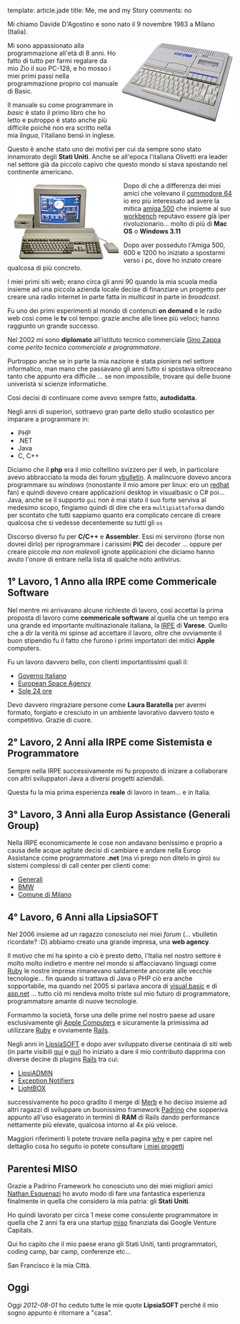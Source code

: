 template: article.jade
title: Me, me and my Story
comments: no

Mi chiamo Davide D'Agostino e sono nato il 9 novembre 1983 a Milano (Italia).

<img src='olivetti.png' alt='Olivetti Prodest PC128' width='250' height='180' style='float:right;margin:0px 0px 5px 5px' />

Mi sono appassionato alla programmazione all'età di 8 anni. Ho fatto di tutto per farmi regalare
da mio Zio il suo PC-128, e ho mosso i miei primi passi nella programmazione proprio col manuale
di Basic.

Il manuale su come programmare in _basic_ è stato il primo libro che ho letto e putroppo è stato
anche più difficile poiché non era scritto nella mia _lingua_, l'italiano bensì in inglese.

Questo è anche stato uno dei motivi per cui da sempre sono stato innamorato degli **Stati Uniti**.
Anche se all'epoca l'italiana Olivetti era leader nel settore già da piccolo capivo che questo
mondo si stava spostando nel continente americano.

<img src='amiga.png' alt='Amiga 1000' width='250' height='180' style='float:left;margin:0px 5px' />

Dopo di che a differenza dei miei amici che volevano il [commodore 64](http://en.wikipedia.org/wiki/Commodore_64)
io ero più interessato ad avere la mitica [amiga 500](http://en.wikipedia.org/wiki/Amiga_500)
che insieme al suo [workbench](http://en.wikipedia.org/wiki/Workbench_(AmigaOS)) reputavo essere
già iper rivoluzionario... molto di più di **Mac OS** o **Windows 3.11**

Dopo aver posseduto l'Amiga 500, 600 e 1200 ho iniziato a spostarmi verso i pc, dove ho inziato
creare qualcosa di più concreto.

I miei primi siti web; erano circa gli anni 90 quando la mia scuola media insieme ad una piccola
azienda locale decise di finanziare un progetto per creare una radio internet in parte fatta in
_multicast_ in parte in _broadcast_.

Fu uno dei primi esperimenti al mondo di contenuti **on demand** e le radio web così come le **tv**
col tempo: grazie anche alle linee più veloci; hanno raggiunto un grande successo.

Nel 2002 mi sono **diplomato** all'istituto tecnico commerciale [Gino Zappa](http://www.itczappa.it/wp3/chi-siamo-2/)
come _perito tecnico commerciale e programmatore_.

Purtroppo anche se in parte la mia nazione è stata pioniera nel settore informatico, man mano che
passavano gli anni tutto si spostava oltreoceano tanto che appunto era difficile ... se non impossibile,
trovare qui delle buone univeristà si scienze informatiche.

Così decisi di continuare come avevo sempre fatto, **autodidatta**.

Negli anni di superiori, sottraevo gran parte dello studio scolastico per imparare a programmare in:

* PHP
* .NET
* Java
* C, C++

Diciamo che il **php** era il mio coltellino svizzero per il web, in particolare avevo abbracciato
la moda dei forum [vbulletin](https://www.vbulletin.com). A malincuore dovevo ancora programmare
su _windows_ (nonostante il mio amore per linux: ero un [redhat](http://www.redhat.com) fan) e
quindi dovevo creare applicazioni desktop in visualbasic o C# poi... Java, anche se il supporto `gui`
non è mai stato il suo forte serviva al medesimo scopo, fingiamo quindi di dire che era `multipiattaforma`
dando per scontato che tutti sappiamo quanto era complicato cercare di creare qualcosa che si
vedesse decentemente su tutti gli `os`

Discorso diverso fu per **C/C++** e **Assembler**. Essi mi servirono (forse non dovrei dirlo) per
riprogrammare i carissimi **PIC** dei decoder ... oppure per creare piccole _ma non malevoli_
ignote applicazioni che diciamo hanno avuto l'onore di entrare nella lista di qualche noto antivirus.

## 1° Lavoro, 1 Anno alla IRPE come Commericale Software

Nel mentre mi arrivavano alcune richieste di lavoro, così accettai la prima proposta di lavoro come
**commericale software** al quella che un tempo era una grande ed importante multinazionale italiana,
la [IRPE](http://www.irpe.it) di __Varese__. Quello che a dir la verità mi spinse ad accettare il
lavoro, oltre che ovviamente il buon stipendio fu il fatto che furono i primi importatori dei
mitici **Apple** computers.

Fu un lavoro davvero bello, con clienti importantissimi quali il:

* [Governo Italiano](http://www.governo.it)
* [European Space Agency](http://www.esa.int/esaCP/index.html)
* [Sole 24 ore](http://www.ilsole24ore.com)

Devo davvero ringraziare persone come **Laura Baratella** per avermi formato, forgiato e cresciuto
in un ambiente lavorativo davvero tosto e competitivo. Grazie di cuore.

## 2° Lavoro, 2 Anni alla IRPE come Sistemista e Programmatore

Sempre nella IRPE successivamente mi fu proposto di inizare a collaborare con altri sviluppatori
Java a diversi progetti aziendali.

Questa fu la mia prima esperienza **reale** di lavoro in team... e in Italia.

## 3° Lavoro, 3 Anni alla Europ Assistance (Generali Group)

Nella IRPE economicamente le cose non andavano benissimo e proprio a causa delle acque agitate decisi
di cambiare e andare nella Europ Assistance come programmatore **.net** (ma vi prego non ditelo in giro)
su sistemi complessi di call center per clienti come:

* [Generali](http://www.generali.com)
* [BMW](http://www.bmw.com)
* [Comune di Milano](http://www.comune.milano.it)

## 4° Lavoro, 6 Anni alla LipsiaSOFT

Nel 2006 insieme ad un ragazzo conosciuto nei miei _forum_ (... vbulletin ricordate? :D) abbiamo
creato una grande impresa, una **web agency**.

Il motivo che mi ha spinto a ciò è presto detto, l'Italia nel nostro settore è molto molto indietro
e mentre nel mondo si affacciavano linguagi come [Ruby](http://www.ruby-lang.org) le nostre imprese
rimanevano saldamente ancorate alle vecchie tecnologie... fin quando si trattava di Java o PHP ciò
era anche sopportabile, ma quando nel 2005 si parlava ancora di [visual basic](http://en.wikipedia.org/wiki/Visual_Basic)
e di [asp.net](http://en.wikipedia.org/wiki/ASP.NET) ... tutto ciò mi rendeva molto triste sul mio
futuro di programmatore, programmatore amante di nuove tecnologie.

Formammo la società, forse una delle prime nel nostro paese ad usare esclusivamente gli
[Apple Computers](http://apple.com) e sicuramente la primissima ad utilizzare
[Ruby](http://www.ruby-lang.org) e ovviamente [Rails](http://rubyonrails.org).

Negli anni in [LipsiaSOFT](http://www.lipsiasoft.com) e dopo aver sviluppato diverse centinaia
di siti web (in parte visibili [qui](http://www.lipsiasoft.com/it/portfolio) e [qui](/pages/my-web-sites/))
ho iniziato a dare il mio contributo dapprima con diverse decine di plugins [Rails](http://rubyonrails.org)
tra cui:

* [LipsiADMIN](https://github.com/daddye/lipsiadmin)
* [Exception Notifiers](https://github.com/DAddYE/exception-notifier)
* [LightBOX](https://github.com/DAddYE/lightbox)

successivamente ho poco gradito il merge di [Merb](http://www.merbivore.com) e ho deciso insieme ad
altri ragazzi di sviluppare un buonissimo framework [Padrino](https://github.com/padrino/padrino-framework)
che sopperiva appunto all'uso esagerato in termini di **RAM** di Rails dando performance nettamente
più elevate, qualcosa intorno al 4x più veloce.

Maggiori riferimenti li potete trovare nella pagina [why](http://www.padrinorb.com/pages/why) e per
capire nel dettaglio cosa ho seguito io potete consultare [i miei progetti](http://localhost:3000/pages/projects/)

## Parentesi MISO

Grazie a Padrino Framework ho conosciuto uno dei miei migliori amici [Nathan Esquenazi](https://github.com/nesquena)
ho avuto modo di fare una fantastica esperienza finalmente in quella che considero la mia
patria: gli **Stati Uniti**.

Ho quindi lavorato per circa 1 mese come consulente programmatore in quella che 2 anni fa era una
startup [miso](http://gomiso.com) finanziata dai Google Venture Capitals.

Qui ho capito che il mio paese erano gli Stati Uniti, tanti programmatori, coding camp, bar camp,
conferenze etc...

San Francisco è la mia Città.

## Oggi

Oggi _2012-08-01_ ho ceduto tutte le mie quote **LipsiaSOFT** perché il mio sogno appunto è
ritornare a "casa".
